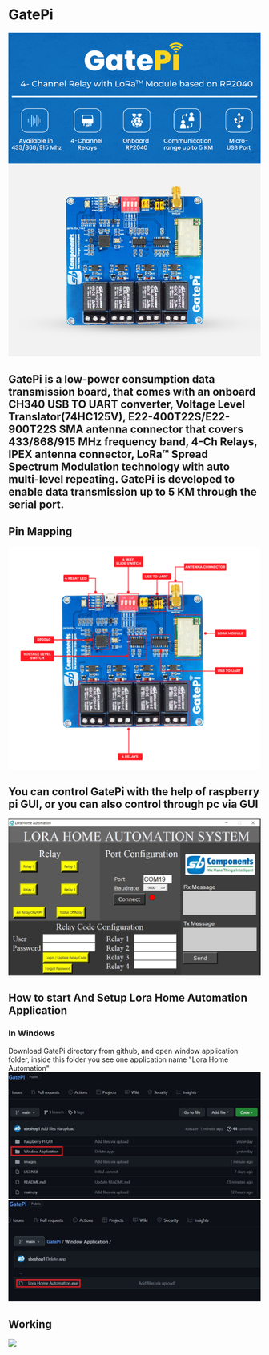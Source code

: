 # GatePi
<img src= "https://github.com/sbcshop/GatePi/blob/main/images/img4.png" />

## GatePi is a low-power consumption data transmission board, that comes with an onboard CH340 USB TO UART converter, Voltage Level Translator(74HC125V), E22-400T22S/E22-900T22S SMA antenna connector that covers 433/868/915 MHz frequency band, 4-Ch Relays, IPEX antenna connector, LoRa™ Spread Spectrum Modulation technology with auto multi-level repeating. GatePi is developed to enable data transmission up to 5 KM through the serial port.

## Pin Mapping
<img src= "https://github.com/sbcshop/GatePi/blob/main/images/img1.png" />

## You can control GatePi with the help of raspberry pi GUI, or you can also control through pc via GUI
<img src="https://github.com/sbcshop/GatePi/blob/main/images/img7.JPG" />

## How to start And Setup Lora Home Automation Application
### In Windows
Download GatePi directory from github, and open window application folder, inside this folder you see one application name "Lora Home Automation"
<img src="https://github.com/sbcshop/GatePi/blob/main/images/imgs7.JPG" />
<img src="https://github.com/sbcshop/GatePi/blob/main/images/imgs13.JPG" />

## Working
<img src="https://github.com/sbcshop/GatePi/blob/main/images/giff.gif" />


